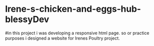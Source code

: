 # Irene-s-chicken-and-eggs-hub-blessyDev
#in this project i was developing a responsive html page. so or practice purposes i designed a website for Irenes Poultry project.

